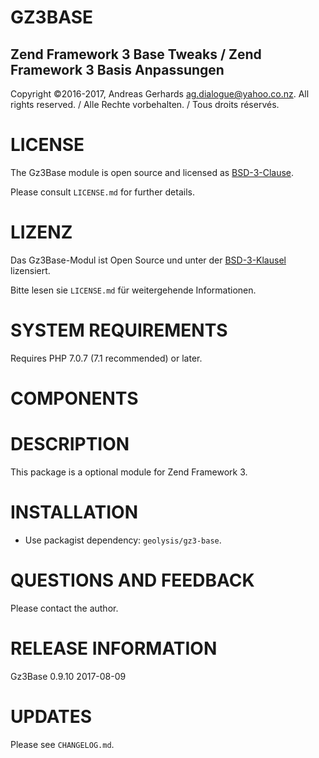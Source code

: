 GZ3BASE
=======

Zend Framework 3 Base Tweaks / Zend Framework 3 Basis Anpassungen
-----------------------------------------------------------------

Copyright ©2016-2017, Andreas Gerhards <ag.dialogue@yahoo.co.nz>.
All rights reserved. / Alle Rechte vorbehalten. / Tous droits réservés.

# LICENSE
The Gz3Base module is open source and licensed as [BSD-3-Clause](http://opensource.org/licenses/BSD-3-Clause). 

Please consult `LICENSE.md` for further details.

# LIZENZ
Das Gz3Base-Modul ist Open Source und unter der [BSD-3-Klausel](http://opensource.org/licenses/BSD-3-Clause) lizensiert. 

Bitte lesen sie `LICENSE.md` für weitergehende Informationen.

# SYSTEM REQUIREMENTS
Requires PHP 7.0.7 (7.1 recommended) or later.

# COMPONENTS

# DESCRIPTION
This package is a optional module for Zend Framework 3.

# INSTALLATION
* Use packagist dependency: `geolysis/gz3-base`.

# QUESTIONS AND FEEDBACK
Please contact the author.

# RELEASE INFORMATION
Gz3Base 0.9.10
2017-08-09

# UPDATES
Please see `CHANGELOG.md`.
